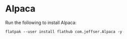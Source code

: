 # Alpaca

Run the following to install Alpaca:

```
flatpak --user install flathub com.jeffser.Alpaca -y
```
